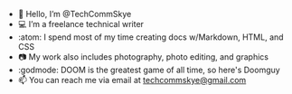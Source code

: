 - 👋 Hello, I’m @TechCommSkye
- 💻 I’m a freelance technical writer 
- :atom: I spend most of my time creating docs w/Markdown, HTML, and CSS
- :camera: My work also includes photography, photo editing, and graphics 
- :godmode: DOOM is the greatest game of all time, so here's Doomguy
- 📫 You can reach me via email at techcommskye@gmail.com



<!---
TechCommSkye/TechCommSkye is a ✨ special ✨ repository because its `README.md` (this file) appears on your GitHub profile.
You can click the Preview link to take a look at your changes.
--->
